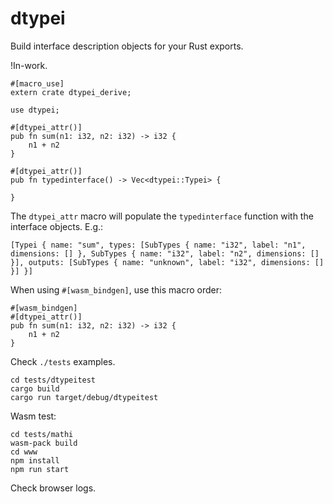# dtypei

Build interface description objects for your Rust exports.

!In-work.

```
#[macro_use]
extern crate dtypei_derive;

use dtypei;

#[dtypei_attr()]
pub fn sum(n1: i32, n2: i32) -> i32 {
    n1 + n2
}

#[dtypei_attr()]
pub fn typedinterface() -> Vec<dtypei::Typei> {

}
```

The `dtypei_attr` macro will populate the `typedinterface` function with the interface objects. E.g.:

```
[Typei { name: "sum", types: [SubTypes { name: "i32", label: "n1", dimensions: [] }, SubTypes { name: "i32", label: "n2", dimensions: [] }], outputs: [SubTypes { name: "unknown", label: "i32", dimensions: [] }] }]
```

When using `#[wasm_bindgen]`, use this macro order:
```
#[wasm_bindgen]
#[dtypei_attr()]
pub fn sum(n1: i32, n2: i32) -> i32 {
    n1 + n2
}
```

Check `./tests` examples.

```
cd tests/dtypeitest
cargo build
cargo run target/debug/dtypeitest
```

Wasm test:

```
cd tests/mathi
wasm-pack build
cd www
npm install
npm run start
```

Check browser logs.
